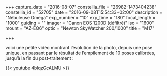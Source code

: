 +++
capture_date = "2016-08-07"
constellia_file = "26982-1473404238"
constellia_id = "52705"
date = "2016-09-08T15:54:33+02:00"
description = "Nébuleuse Omega"
exp_number = "10"
exp_time = "180"
focal_length = "1000"
guiding = ""
imager = "Canon EOS 1200D (défiltré)"
iso = "1600"
mount = "AZ-EQ6"
optic = "Newton SkyWatcher 200/1000"
title = "M17"

+++

voici une petite vidéo montrant l’évolution de la photo, depuis une pose unique, en passant par le résultat de l’empilement de 10 poses calibrées, jusqu’à la fin du post-traitement :

{{< youtube 4blqzGcALMU >}}

